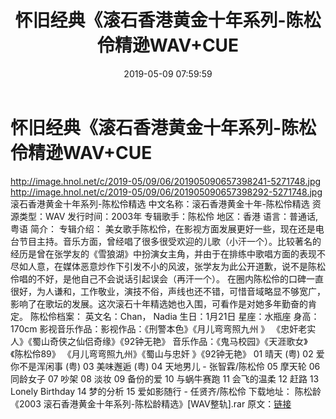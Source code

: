 ﻿---
title: 怀旧经典《滚石香港黄金十年系列-陈松伶精逊WAV+CUE
date: 2019-05-09 07:59:59
categories: WAV车载音乐、镜像
tags: 华语中文
---
# 怀旧经典《滚石香港黄金十年系列-陈松伶精逊WAV+CUE

http://image.hnol.net/c/2019-05/09/06/201905090657398241-5271748.jpg
http://image.hnol.net/c/2019-05/09/06/201905090657398292-5271748.jpg
滚石香港黄金十年系列-陈松伶精选
中文名称：滚石香港黄金十年-陈松伶精选
资源类型：WAV
发行时间：2003年
专辑歌手：陈松伶
地区：香港
语言：普通话,粤语
简介：
专辑介绍：
美女歌手陈松伶，在影视方面发展更好一些，现在还是电台节目主持。音乐方面，曾经唱了很多很受欢迎的儿歌（小汗一个）。比较著名的经历是曾在张学友的《雪狼湖》中扮演女主角，并由于在排练中歌唱方面的表现不尽如人意，在媒体恶意炒作下引发不小的风波，张学友为此公开道歉，说不是陈松伶唱的不好，是他自己不会说话引起误会（再汗一个）。
在圈内陈松伶的口碑一直很好，为人谦和，工作敬业，演技不俗，声线也还不错，可惜音域略显不够宽广，影响了在歌坛的发展。这次滚石十年精选她也入围，可看作是对她多年勤奋的肯定。
陈松伶档案：
英文名：Chan， Nadia
生日：1月21日
星座：水瓶座
身高：170cm
影视音乐作品：影视作品：《刑警本色》《月儿弯弯照九州 》
《忠奸老实人》《蜀山奇侠之仙侣奇缘》《92钟无艳》
音乐作品：《鬼马校园》《天涯歌女》《陈松伶89》
《月儿弯弯照九州》《蜀山与忠奸 》《92钟无艳》
01 晴天 (粤)
02 爱你不是浑闲事 (粤)
03 美味邂逅 (粤)
04 天地男儿 - 张智霖/陈松伶
05 摩天轮
06 同龄女子
07 吵架
08 淡妆
09 备份的爱
10 与蜗牛赛跑
11 会飞的温柔
12 赶路
13 Lonely Birthday
14 梦的分析
15 爱如影随行 - 任贤齐/陈松伶
下载地址：
陈松龄《2003 滚石香港黄金十年系列-陈松龄精选》[WAV整轨].rar
原文：[链接](https://blog.sina.com.cn/s/blog_1647c7e760102zcw3.html)